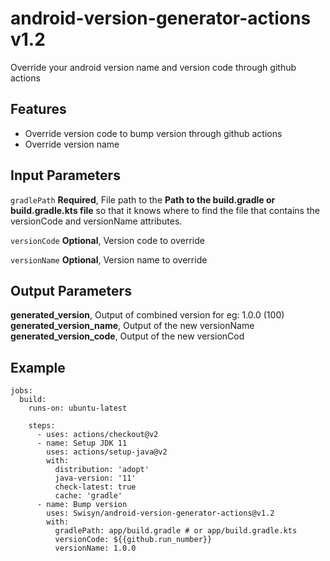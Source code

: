 # android-version-generator-actions v1.2
Override your android version name and version code through github actions

## Features
* Override version code to bump version through github actions
* Override version name

## Input Parameters
`gradlePath`
**Required**, File path to the **Path to the build.gradle or build.gradle.kts file** so that it knows where to find the file that contains the versionCode and versionName attributes.

`versionCode`
**Optional**, Version code to override

`versionName`
**Optional**, Version name to override

## Output Parameters
**generated_version**, Output of combined version for eg: 1.0.0 (100)
**generated_version_name**, Output of the new versionName
**generated_version_code**, Output of the new versionCod

## Example
```
jobs:
  build:
    runs-on: ubuntu-latest

    steps:
      - uses: actions/checkout@v2
      - name: Setup JDK 11
        uses: actions/setup-java@v2
        with:
          distribution: 'adopt'
          java-version: '11'
          check-latest: true
          cache: 'gradle'
      - name: Bump version
        uses: Swisyn/android-version-generator-actions@v1.2
        with:
          gradlePath: app/build.gradle # or app/build.gradle.kts 
          versionCode: ${{github.run_number}}
          versionName: 1.0.0
```
